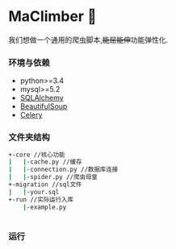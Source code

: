 # MaClimber :mountain_cableway:
我们想做一个通用的爬虫脚本,~~能屈能伸~~功能弹性化.

### 环境与依赖
* python>=3.4
* mysql>=5.2
* [SQLAlchemy](http://www.sqlalchemy.org/)
* [BeautifulSoup](https://www.crummy.com/software/BeautifulSoup/bs4/doc/)
* [Celery](http://www.celeryproject.org/)

### 文件夹结构
```bash
+-core //核心功能
|   |-cache.py //缓存
|   |-connection.py //数据库连接
|   |-spider.py //爬虫母皇
+-migration //sql文件
|   |-your.sql
+-run //实际运行入库
    |-example.py
    
```
### 运行